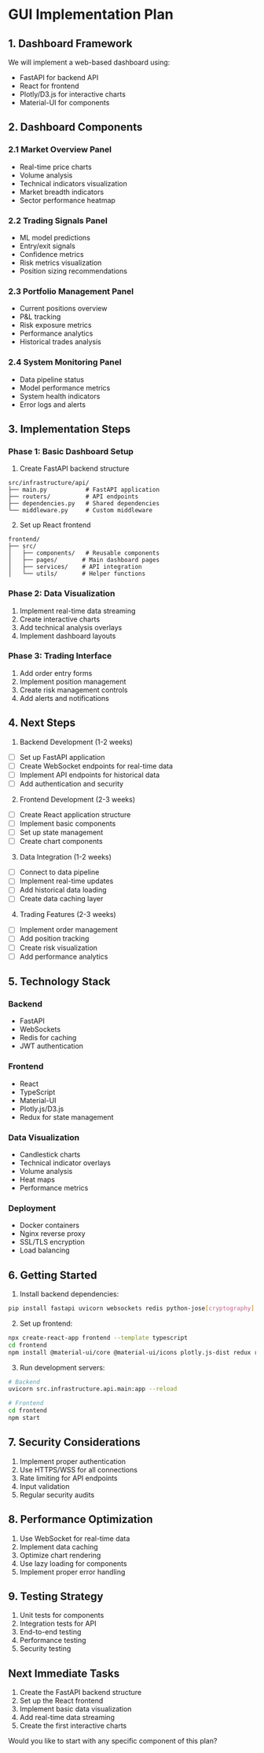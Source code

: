 # GUI Implementation Plan

## 1. Dashboard Framework
We will implement a web-based dashboard using:
- FastAPI for backend API
- React for frontend
- Plotly/D3.js for interactive charts
- Material-UI for components

## 2. Dashboard Components

### 2.1 Market Overview Panel
- Real-time price charts
- Volume analysis
- Technical indicators visualization
- Market breadth indicators
- Sector performance heatmap

### 2.2 Trading Signals Panel
- ML model predictions
- Entry/exit signals
- Confidence metrics
- Risk metrics visualization
- Position sizing recommendations

### 2.3 Portfolio Management Panel
- Current positions overview
- P&L tracking
- Risk exposure metrics
- Performance analytics
- Historical trades analysis

### 2.4 System Monitoring Panel
- Data pipeline status
- Model performance metrics
- System health indicators
- Error logs and alerts

## 3. Implementation Steps

### Phase 1: Basic Dashboard Setup
1. Create FastAPI backend structure
```
src/infrastructure/api/
├── main.py           # FastAPI application
├── routers/          # API endpoints
├── dependencies.py   # Shared dependencies
└── middleware.py     # Custom middleware
```

2. Set up React frontend
```
frontend/
├── src/
│   ├── components/   # Reusable components
│   ├── pages/       # Main dashboard pages
│   ├── services/    # API integration
│   └── utils/       # Helper functions
```

### Phase 2: Data Visualization
1. Implement real-time data streaming
2. Create interactive charts
3. Add technical analysis overlays
4. Implement dashboard layouts

### Phase 3: Trading Interface
1. Add order entry forms
2. Implement position management
3. Create risk management controls
4. Add alerts and notifications

## 4. Next Steps

1. Backend Development (1-2 weeks)
- [ ] Set up FastAPI application
- [ ] Create WebSocket endpoints for real-time data
- [ ] Implement API endpoints for historical data
- [ ] Add authentication and security

2. Frontend Development (2-3 weeks)
- [ ] Create React application structure
- [ ] Implement basic components
- [ ] Set up state management
- [ ] Create chart components

3. Data Integration (1-2 weeks)
- [ ] Connect to data pipeline
- [ ] Implement real-time updates
- [ ] Add historical data loading
- [ ] Create data caching layer

4. Trading Features (2-3 weeks)
- [ ] Implement order management
- [ ] Add position tracking
- [ ] Create risk visualization
- [ ] Add performance analytics

## 5. Technology Stack

### Backend
- FastAPI
- WebSockets
- Redis for caching
- JWT authentication

### Frontend
- React
- TypeScript
- Material-UI
- Plotly.js/D3.js
- Redux for state management

### Data Visualization
- Candlestick charts
- Technical indicator overlays
- Volume analysis
- Heat maps
- Performance metrics

### Deployment
- Docker containers
- Nginx reverse proxy
- SSL/TLS encryption
- Load balancing

## 6. Getting Started

1. Install backend dependencies:
```bash
pip install fastapi uvicorn websockets redis python-jose[cryptography]
```

2. Set up frontend:
```bash
npx create-react-app frontend --template typescript
cd frontend
npm install @material-ui/core @material-ui/icons plotly.js-dist redux react-redux
```

3. Run development servers:
```bash
# Backend
uvicorn src.infrastructure.api.main:app --reload

# Frontend
cd frontend
npm start
```

## 7. Security Considerations

1. Implement proper authentication
2. Use HTTPS/WSS for all connections
3. Rate limiting for API endpoints
4. Input validation
5. Regular security audits

## 8. Performance Optimization

1. Use WebSocket for real-time data
2. Implement data caching
3. Optimize chart rendering
4. Use lazy loading for components
5. Implement proper error handling

## 9. Testing Strategy

1. Unit tests for components
2. Integration tests for API
3. End-to-end testing
4. Performance testing
5. Security testing

## Next Immediate Tasks

1. Create the FastAPI backend structure
2. Set up the React frontend
3. Implement basic data visualization
4. Add real-time data streaming
5. Create the first interactive charts

Would you like to start with any specific component of this plan?
